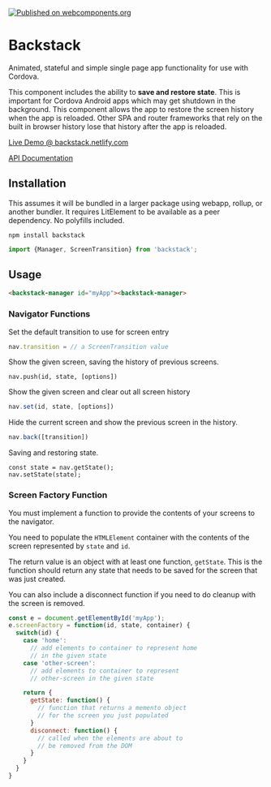 [![Published on webcomponents.org](https://img.shields.io/badge/webcomponents.org-published-blue.svg)](https://www.webcomponents.org/element/backstack)


# Backstack

Animated, stateful and simple single page app functionality for use with Cordova. 

This component includes the ability to **save and restore state**.  This is important for Cordova Android apps which may get shutdown in the background.  This component allows the app to restore the screen history when the app is reloaded. Other SPA and router frameworks that rely on the built in browser history lose that history after the app is reloaded. 

[Live Demo @ backstack.netlify.com](https://backstack.netlify.com/)

[API Documentation](https://backstack.netlify.com/docs/)

## Installation

This assumes it will be bundled in a larger package using webapp, rollup, or another bundler.  It requires LitElement to be available as a peer dependency.  No polyfills included.

```
npm install backstack
```

```javascript
import {Manager, ScreenTransition} from 'backstack';
```


## Usage

```html
<backstack-manager id="myApp"><backstack-manager>
```

### Navigator Functions

Set the default transition to use for screen entry
```javascript
nav.transition = // a ScreenTransition value
```

Show the given screen, saving the history of previous screens.

```javavscript
nav.push(id, state, [options])
```

Show the given screen and clear out all screen history

```javascript
nav.set(id, state, [options])
```

Hide the current screen and show the previous screen in the history.

```javascript
nav.back([transition])
```
Saving and restoring state.
```
const state = nav.getState();
nav.setState(state);
```

### Screen Factory Function

You must implement a function to provide the contents of your screens to the navigator.

You need to populate the `HTMLElement` container with the contents of the screen represented by `state` and `id`.

The return value is an object with at least one function, `getState`. This is the function should return any state that needs to be saved for the screen that was just created.

You can also include a disconnect function if you need to do cleanup with the screen is removed.

```javascript
const e = document.getElementById('myApp');
e.screenFactory = function(id, state, container) {
  switch(id) {
    case 'home':
      // add elements to container to represent home 
      // in the given state
    case 'other-screen':
      // add elements to container to represent 
      // other-screen in the given state

    return {
      getState: function() {
        // function that returns a memento object 
        // for the screen you just populated
      }
      disconnect: function() {
        // called when the elements are about to 
        // be removed from the DOM
      }
    }
  }
}
```